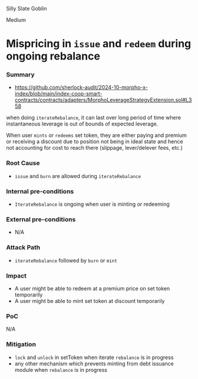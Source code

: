 Silly Slate Goblin

Medium

# Mispricing in `issue` and `redeem` during ongoing rebalance

### Summary

- https://github.com/sherlock-audit/2024-10-morpho-x-index/blob/main/index-coop-smart-contracts/contracts/adapters/MorphoLeverageStrategyExtension.sol#L358

when doing `iterateRebalance`, it can last over long period of time where instantaneous leverage is out of bounds of expected leverage.

When user `mints` or `redeems` set token, they are either paying and premium or receiving a discount due to position not being in ideal state and hence not accounting for cost to reach there (slippage, lever/delever fees, etc.)

### Root Cause

- `issue` and `burn` are allowed during `iterateRebalance`

### Internal pre-conditions

- `IterateRebalance` is ongoing when user is minting or redeeming

### External pre-conditions

- N/A

### Attack Path

- `iterateRebalance` followed by `burn` or `mint`

### Impact

- A user might be able to redeem at a premium price on set token temporarily
- A user might be able to mint set token at discount temporarily

### PoC

N/A 

### Mitigation

- `lock` and `unlock` in setToken when iterate `rebalance` is in progress
- any other mechanism which prevents minting from debt issuance module when `rebalance` is in progress